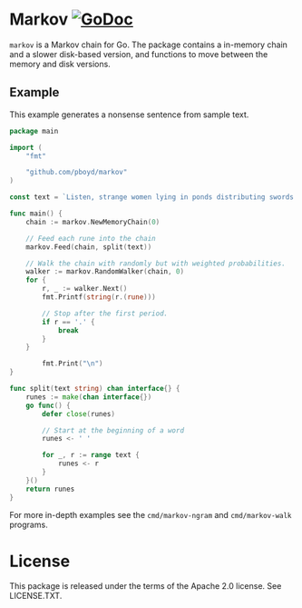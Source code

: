 # Markov [![GoDoc](https://godoc.org/github.com/golang/gddo?status.svg)](https://godoc.org/github.com/pboyd/markov)

`markov` is a Markov chain for Go. The package contains a in-memory chain and a
slower disk-based version, and functions to move between the memory and disk
versions.

## Example

This example generates a nonsense sentence from sample text.

```go
package main

import (
	"fmt"

	"github.com/pboyd/markov"
)

const text = `Listen, strange women lying in ponds distributing swords is no basis for a system of government. Supreme executive power derives from a mandate from the masses, not from some farcical aquatic ceremony.`

func main() {
	chain := markov.NewMemoryChain(0)

	// Feed each rune into the chain
	markov.Feed(chain, split(text))

	// Walk the chain with randomly but with weighted probabilities.
	walker := markov.RandomWalker(chain, 0)
	for {
		r, _ := walker.Next()
		fmt.Printf(string(r.(rune)))

		// Stop after the first period.
		if r == '.' {
			break
		}
	}

        fmt.Print("\n")
}

func split(text string) chan interface{} {
	runes := make(chan interface{})
	go func() {
		defer close(runes)

		// Start at the beginning of a word
		runes <- ' '

		for _, r := range text {
			runes <- r
		}
	}()
	return runes
}
```

For more in-depth examples see the `cmd/markov-ngram` and `cmd/markov-walk` programs.

# License

This package is released under the terms of the Apache 2.0 license. See LICENSE.TXT.
